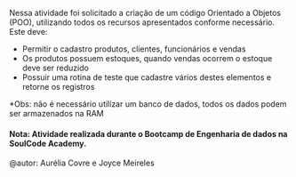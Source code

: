 Nessa atividade foi solicitado a criação de um código Orientado a Objetos (POO), utilizando todos os recursos apresentados conforme necessário. Este deve:
- Permitir o cadastro produtos, clientes, funcionários e vendas
- Os produtos possuem estoques, quando vendas ocorrem o estoque deve ser reduzido
- Possuir uma rotina de teste que cadastre vários destes elementos e retorne os registros


*Obs: não é necessário utilizar um banco de dados, todos os dados podem ser armazenados na RAM

#### Nota: Atividade realizada durante o Bootcamp de Engenharia de dados na SoulCode Academy. 

@autor: Aurélia Covre e Joyce Meireles
